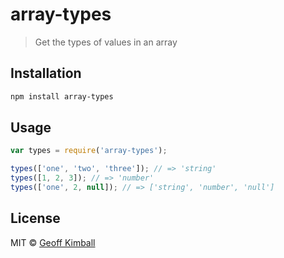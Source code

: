 # array-types

> Get the types of values in an array

## Installation

```bash
npm install array-types
```

## Usage

```js
var types = require('array-types');

types(['one', 'two', 'three']); // => 'string'
types([1, 2, 3]); // => 'number'
types(['one', 2, null]); // => ['string', 'number', 'null']
```

## License

MIT &copy; [Geoff Kimball](http://geoffkimball.com)
